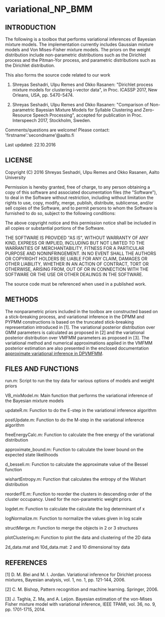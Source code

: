 # variational_NP_BMM

INTRODUCTION
------------
The following is a toolbox that performs variational inferences of Bayesian mixture models. The implementation currently includes Gaussian mixture models and Von Mises-Fisher mixture models. The priors on the weight distribution include non-parametric distributions such as the Dirichlet process and the Pitman-Yor process, and parametric distributions such as the Dirichlet distribution.

This also forms the source code related to our work 

1.	Shreyas Seshadri, Ulpu Remes and Okko Rasanen: "Dirichlet process mixture models for clustering i-vector data", in Proc. ICASSP 2017, New Orleans, USA, pp. 5470-5474.

2. Shreyas Seshadri, Ulpu Remes and Okko Rasanen: "Comparison of Non-parametric Bayesian Mixture Models for Syllable Clustering and Zero-Resource Speech Processing", accepted for publication in Proc. Interspeech 2017, Stockholm, Sweden.

Comments/questions are welcome! Please contact: 'firstname'.'secondname'@aalto.fi

Last updated: 22.10.2016


LICENSE
-------

Copyright (C) 2016 Shreyas Seshadri, Ulpu Remes and Okko Rasanen, Aalto University

Permission is hereby granted, free of charge, to any person obtaining a copy of
this software and associated documentation files (the "Software"), to deal in
the Software without restriction, including without limitation the rights to
use, copy, modify, merge, publish, distribute, sublicense, and/or sell copies of
the Software, and to permit persons to whom the Software is furnished to do so,
subject to the following conditions:

The above copyright notice and this permission notice shall be included in all
copies or substantial portions of the Software.

THE SOFTWARE IS PROVIDED "AS IS", WITHOUT WARRANTY OF ANY KIND, EXPRESS OR
IMPLIED, INCLUDING BUT NOT LIMITED TO THE WARRANTIES OF MERCHANTABILITY, FITNESS
FOR A PARTICULAR PURPOSE AND NONINFRINGEMENT. IN NO EVENT SHALL THE AUTHORS OR
COPYRIGHT HOLDERS BE LIABLE FOR ANY CLAIM, DAMAGES OR OTHER LIABILITY, WHETHER
IN AN ACTION OF CONTRACT, TORT OR OTHERWISE, ARISING FROM, OUT OF OR IN
CONNECTION WITH THE SOFTWARE OR THE USE OR OTHER DEALINGS IN THE SOFTWARE.

The source code must be referenced when used in a published work.

METHODS
-------
The nonparametric priors included in the toolbox are constructed based on a stick-breaking process, and variational inference in the DPMM and PYPMM constructions is based on the truncated stick-breaking representation introduced in [1]. The variational posterior distribution over GMM parameters is calculated as proposed in [2] and the variational posterior distribution over VMFMM parameters as proposed in [3]. The variational method and numerical approximations applied in the VMFMM posterior estimation are also presented in the enclosed documentation [approximate variational inference in DPVMFMM](approximate-variational-inference.pdf).

FILES AND FUNCTIONS
-------------------
run.m: 
Script to run the toy data for various options of models and weight priors

VB_mixModel.m:
Main function that performs the variational inference of the Bayesian mixture models 

updateR.m:
Function to do the E-step in the variational inference algorithm

postUpdate.m:
Function to do the M-step in the variational inference algorithm

freeEnergyCalc.m:
Function to calculate the free energy of the variational distribution

approximate_bound.m:
Function to calculate the lower bound on the expected state likelihoods

d_besseli.m:
Function to calculate the approximate value of the Bessel function

wishartEntropy.m:
Function that calculates the entropy of the Wishart distribution

reorderFE.m:
Function to reorder the clusters in descending order of the cluster occupancy. Used for the non-parametric weight priors.

logdet.m:
Function to calculate the calculate the log determinant of x

logNormalize.m:
Function to normalize the values given in log scale

structMerge.m:
Function to merge the objects in 2 or 3 structures

plotClustering.m:
Function to plot the data and clustering of the 2D data

2d_data.mat and 10d_data.mat:
2 and 10 dimensional toy data


REFERENCES
----------
[1] D. M. Blei and M. I. Jordan. Variational inference for Dirichlet process mixtures, Bayesian analysis, vol. 1, no. 1, pp. 121-144, 2006.

[2] C. M. Bishop, Pattern recognition and machine learning. Springer, 2006.

[3] J. Taghia, Z. Ma, and A. Leijon. Bayesian estimation of the von-Mises Fisher mixture model with variational inference, IEEE TPAMI, vol. 36, no. 9, pp. 1701-1715, 2014.

